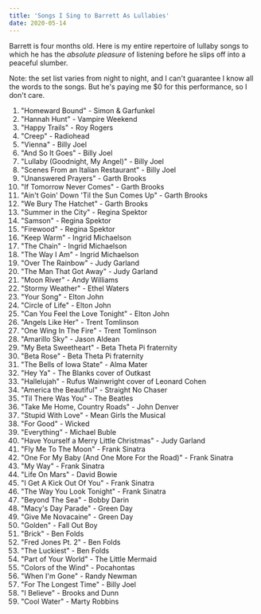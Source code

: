 ```yaml
---
title: 'Songs I Sing to Barrett As Lullabies'
date: 2020-05-14
---
```


Barrett is four months old. Here is my entire repertoire of lullaby songs to which he has the _absolute pleasure_ of listening before he slips off into a peaceful slumber.

Note: the set list varies from night to night, and I can't guarantee I know all the words to the songs. But he's paying me \$0 for this performance, so I don't care.

1. "Homeward Bound" - Simon & Garfunkel
1. "Hannah Hunt" - Vampire Weekend
1. "Happy Trails" - Roy Rogers
1. "Creep" - Radiohead
1. "Vienna" - Billy Joel
1. "And So It Goes" - Billy Joel
1. "Lullaby (Goodnight, My Angel)" - Billy Joel
1. "Scenes From an Italian Restaurant" - Billy Joel
1. "Unanswered Prayers" - Garth Brooks
1. "If Tomorrow Never Comes" - Garth Brooks
1. "Ain't Goin' Down 'Til the Sun Comes Up" - Garth Brooks
1. "We Bury The Hatchet" - Garth Brooks
1. "Summer in the City" - Regina Spektor
1. "Samson" - Regina Spektor
1. "Firewood" - Regina Spektor
1. "Keep Warm" - Ingrid Michaelson
1. "The Chain" - Ingrid Michaelson
1. "The Way I Am" - Ingrid Michaelson
1. "Over The Rainbow" - Judy Garland
1. "The Man That Got Away" - Judy Garland
1. "Moon River" - Andy Williams
1. "Stormy Weather" - Ethel Waters
1. "Your Song" - Elton John
1. "Circle of Life" - Elton John
1. "Can You Feel the Love Tonight" - Elton John
1. "Angels Like Her" - Trent Tomlinson
1. "One Wing In The Fire" - Trent Tomlinson
1. "Amarillo Sky" - Jason Aldean
1. "My Beta Sweetheart" - Beta Theta Pi fraternity
1. "Beta Rose" - Beta Theta Pi fraternity
1. "The Bells of Iowa State" - Alma Mater
1. "Hey Ya" - The Blanks cover of Outkast
1. "Hallelujah" - Rufus Wainwright cover of Leonard Cohen
1. "America the Beautiful" - Straight No Chaser
1. "Til There Was You" - The Beatles
1. "Take Me Home, Country Roads" - John Denver
1. "Stupid With Love" - Mean Girls the Musical
1. "For Good" - Wicked
1. "Everything" - Michael Buble
1. "Have Yourself a Merry Little Christmas" - Judy Garland
1. "Fly Me To The Moon" - Frank Sinatra
1. "One For My Baby (And One More For the Road)" - Frank Sinatra
1. "My Way" - Frank Sinatra
1. "Life On Mars" - David Bowie
1. "I Get A Kick Out Of You" - Frank Sinatra
1. "The Way You Look Tonight" - Frank Sinatra
1. "Beyond The Sea" - Bobby Darin
1. "Macy's Day Parade" - Green Day
1. "Give Me Novacaine" - Green Day
1. "Golden" - Fall Out Boy
1. "Brick" - Ben Folds
1. "Fred Jones Pt. 2" - Ben Folds
1. "The Luckiest" - Ben Folds
1. "Part of Your World" - The Little Mermaid
1. "Colors of the Wind" - Pocahontas
1. "When I'm Gone" - Randy Newman
1. "For The Longest Time" - Billy Joel
1. "I Believe" - Brooks and Dunn
1. "Cool Water" - Marty Robbins
